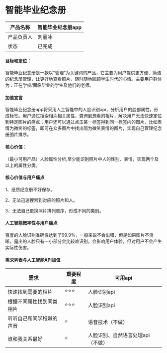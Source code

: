 # 智能毕业纪念册

| 产品名称  |智能毕业纪念册app  |
| -------- |-------- |
| 产品负责人 |刘丽冰 |
| 状态  | 已完成 |


#### 目标和定位：

智能毕业纪念册是一款以“管理”为关键词的产品，它主要为用户提供更方便、简洁的纪念册管理，让更好地查看照片，随时随地回顾学生时代的心情。主要用户群体为：正在学校/面临毕业的学生及他们的老师。


#### 加值宣言

智能毕业纪念册app将采用人工智能中的人脸识别api，分析用户的脸部属性，形成标签。用户通过搜索相片相关属性，查询到想看的相片，解决用户无法快速定位到特定图片的痛点；用户还可以通过点击某一标签得到同一标签内的图片，比如表情为微笑的标签，即可在众多图片中找出同为微笑表情的图片，实现自己管理纪念册图片排序。

#### 核心价值：

（最小可用产品）人脸属性分析,至少能识别照片中人的性别、表情，实现两个及以上的属性分类。


#### 核心价值与用户痛点
 
1、纸质纪念册不好保存。

2、无法迅速搜索到对应的照片和人。

3、无法自己更换照片排列顺序，形成不同的类别。

#### 人工智能概率性与用户痛点

百度的人脸识别准确性达到了99.9%，一般来说不会出错，但是如果图片不清晰，露出的人脸只有一小部分会比较难识别，会影响用户体验，但对用户不会产生实际性伤害。

#### 需求列表与人工智能API加值

|  需求   |   重要程度  |   可用api |
| --- | --- | --- |
| 快速找到需要的相片 |⭐⭐⭐ | 人脸识别api |
| 根据不同属性找到同类相片|⭐⭐⭐ | 人脸识别api|  
| 听听自己和同学稚嫩的声音|⭐|语音技术（不做）|
| 谁和我关系最好|⭐|人脸识别、自然语言处理api（不做）|



